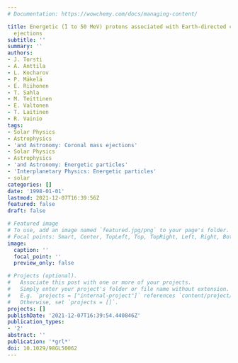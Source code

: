 ```yaml
---
# Documentation: https://wowchemy.com/docs/managing-content/

title: Energetic (̃1 to 50 MeV) protons associated with Earth-directed coronal mass
  ejections
subtitle: ''
summary: ''
authors:
- J. Torsti
- A. Anttila
- L. Kocharov
- P. Mäkelä
- E. Riihonen
- T. Sahla
- M. Teittinen
- E. Valtonen
- T. Laitinen
- R. Vainio
tags:
- Solar Physics
- Astrophysics
- 'and Astronomy: Coronal mass ejections'
- Solar Physics
- Astrophysics
- 'and Astronomy: Energetic particles'
- 'Interplanetary Physics: Energetic particles'
- solar
categories: []
date: '1998-01-01'
lastmod: 2021-12-07T16:39:56Z
featured: false
draft: false

# Featured image
# To use, add an image named `featured.jpg/png` to your page's folder.
# Focal points: Smart, Center, TopLeft, Top, TopRight, Left, Right, BottomLeft, Bottom, BottomRight.
image:
  caption: ''
  focal_point: ''
  preview_only: false

# Projects (optional).
#   Associate this post with one or more of your projects.
#   Simply enter your project's folder or file name without extension.
#   E.g. `projects = ["internal-project"]` references `content/project/deep-learning/index.md`.
#   Otherwise, set `projects = []`.
projects: []
publishDate: '2021-12-07T16:39:54.440846Z'
publication_types:
- '2'
abstract: ''
publication: '*grl*'
doi: 10.1029/98GL50062
---
```

